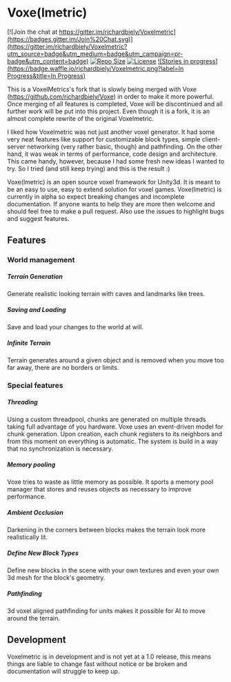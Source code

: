 # Voxe(lmetric)

[![Join the chat at https://gitter.im/richardbiely/Voxelmetric](https://badges.gitter.im/Join%20Chat.svg)](https://gitter.im/richardbiely/Voxelmetric?utm_source=badge&utm_medium=badge&utm_campaign=pr-badge&utm_content=badge)
[![Repo Size](https://reposs.herokuapp.com/?path=richardbiely/Voxelmetric)](https://github.com/richardbiely/Voxelmetric)
[![License](https://img.shields.io/badge/Licence-GNU-blue.svg)](https://github.com/richardbiely/Voxelmetric/blob/alpha_3/licence)
[![Stories in progress](https://badge.waffle.io/richardbiely/Voxelmetric.png?label=In Progress&title=In Progress)](https://waffle.io/richardbiely/Voxelmetric)

This is a VoxelMetrics's fork that is slowly being merged with Voxe (https://github.com/richardbiely/Voxe) in order to make it more powerful. Once merging of all features is completed, Voxe will be discontinued and all further work will be put into this project. Even though it is a fork, it is an almost complete rewrite of the original Voxelmetric.

I liked how Voxelmetric was not just another voxel generator. It had some very neat features like support for customizable block types, simple client-server networking (very rather basic, though) and pathfinding. On the other hand, it was weak in terms of performance, code design and architecture. This came handy, however, because I had some fresh new ideas I wanted to try. So I tried (and still keep trying) and this is the result :)

Voxe(lmetric) is an open source voxel framework for Unity3d. It is meant to be an easy to use, easy to extend solution for voxel games. Voxe(lmetric) is currently in alpha so expect breaking changes and incomplete documentation. If anyone wants to help they are more then welcome and should feel free to make a pull request. Also use the issues to highlight bugs and suggest features.

## Features

### World management

##### Terrain Generation
Generate realistic looking terrain with caves and landmarks like trees.

##### Saving and Loading
Save and load your changes to the world at will.

##### Infinite Terrain
Terrain generates around a given object and is removed when you move too far away, there are no borders or limits.

### Special features

##### Threading
Using a custom threadpool, chunks are generated on multiple threads taking full advantage of you hardware. Voxe uses an event-driven model for chunk generation. Upon creation, each chunk registers to its neighbors and from this moment on everything is automatic. The system is build in a way that no synchronization is necessary.

##### Memory pooling
Voxe tries to waste as little memory as possible. It sports a memory pool manager that stores and reuses objects as necessary to improve performance.

##### Ambient Occlusion
Darkening in the corners between blocks makes the terrain look more realistically lit.

##### Define New Block Types
Define new blocks in the scene with your own textures and even your own 3d mesh for the block's geometry.

##### Pathfinding
3d voxel aligned pathfinding for units makes it possible for AI to move around the terrain.

## Development
Voxelmetric is in development and is not yet at a 1.0 release, this means things are liable to change fast without notice or be broken and documentation will struggle to keep up.
